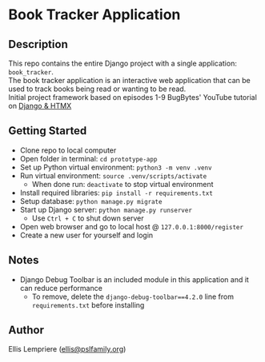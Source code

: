 # Book Tracker Application

## Description
This repo contains the entire Django project with a single application: `book_tracker`.  
The book tracker application is an interactive web application that can be used to track books being read or
 wanting to be read.  
Initial project framework based on episodes 1-9 BugBytes' YouTube tutorial on [Django & HTMX](https://www.youtube.com/playlist?list=PL-2EBeDYMIbRByZ8GXhcnQSuv2dog4JxY)

## Getting Started
- Clone repo to local computer
- Open folder in terminal: `cd prototype-app`
- Set up Python virtual environment: `python3 -m venv .venv`
- Run virtual environment: `source .venv/scripts/activate`
    - When done run: `deactivate` to stop virtual environment
- Install required libraries: `pip install -r requirements.txt`
- Setup database: `python manage.py migrate`
- Start up Django server: `python manage.py runserver`
    - Use `Ctrl + C` to shut down server 
- Open web browser and go to local host @ `127.0.0.1:8000/register`
- Create a new user for yourself and login

## Notes
- Django Debug Toolbar is an included module in this application and it can reduce performance
  - To remove, delete the `django-debug-toolbar==4.2.0` line from `requirements.txt` before installing

## Author
Ellis Lempriere (ellis@pslfamily.org)